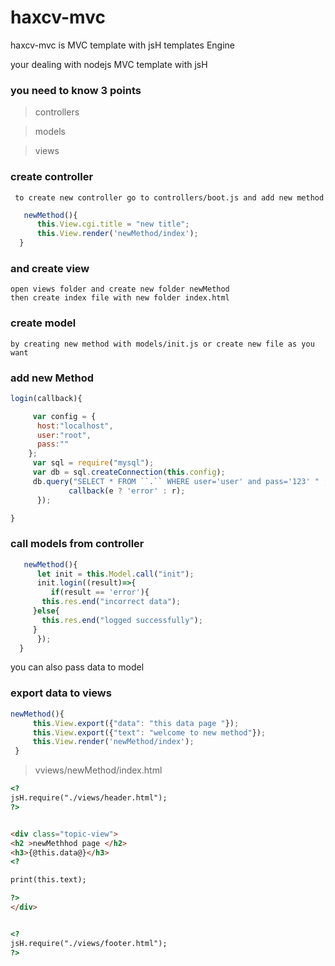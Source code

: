 # haxcv-mvc
haxcv-mvc is MVC  template with jsH templates Engine 

your dealing with nodejs MVC template with jsH 
###  you need to know 3 points 

> controllers 

>  models 

> views 
### create controller
```
 to create new controller go to controllers/boot.js and add new method 
```
```javascript
   newMethod(){ 
      this.View.cgi.title = "new title";
      this.View.render('newMethod/index');
  }
```
### and create view 
```
open views folder and create new folder newMethod 
then create index file with new folder index.html
```

### create model 
``` to create model you have 2 options 
by creating new method with models/init.js or create new file as you want 
```

### add new Method 
```javascript
login(callback){

     var config = {
	  host:"localhost",
	  user:"root",
	  pass:""
	};
     var sql = require("mysql");
     var db = sql.createConnection(this.config);
     db.query("SELECT * FROM ``.`` WHERE user='user' and pass='123' " , (e , r) =>{
             callback(e ? 'error' : r);
      });

}
```	
### call models from controller
```javascript
   newMethod(){  
      let init = this.Model.call("init");      
      init.login((result)=>{
         if(result == 'error'){
	   this.res.end("incorrect data");
	 }else{
	   this.res.end("logged successfully");
	 }
      });
  }
 ```
  you can also pass data to model
 
 ### export data to views 
 ```javascript 
 newMethod(){ 
      this.View.export({"data": "this data page "});
      this.View.export({"text": "welcome to new method"});
      this.View.render('newMethod/index');
  }
  ```
  > vviews/newMethod/index.html
  ```html
  <?
 jsH.require("./views/header.html"); 
?>


<div class="topic-view">
<h2 >newMethhod page </h2>
<h3>{@this.data@}</h3>
 <?
 
 print(this.text);
 
 ?>
</div>


<?
 jsH.require("./views/footer.html"); 
?>


